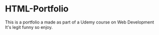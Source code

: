 # HTML-Portfolio
This is a portfolio a made as part of a Udemy course on Web Development It's legit funny so enjoy.

